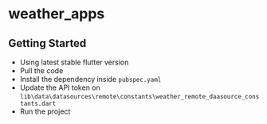# weather_apps

## Getting Started

- Using latest stable flutter version
- Pull the code
- Install the dependency inside `pubspec.yaml`
- Update the API token on `lib\data\datasources\remote\constants\weather_remote_daasource_constants.dart`
- Run the project